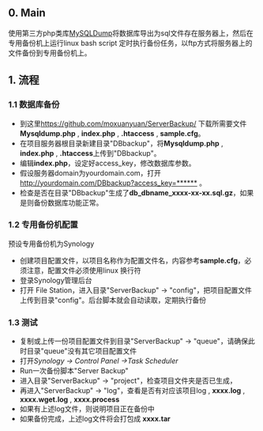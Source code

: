 ## 0. Main
使用第三方php类库[MySQLDump](https://github.com/ifsnop/mysqldump-php)将数据库导出为sql文件存在服务器上，然后在专用备份机上运行linux bash script 定时执行备份任务，以ftp方式将服务器上的文件备份到专用备份机上。

## 1. 流程
### 1.1 数据库备份
- 到这里<https://github.com/moxuanyuan/ServerBackup/> 下载所需要文件**Mysqldump.php** , **index.php** , **.htaccess** , **sample.cfg**。
- 在项目服务器根目录新建目录"DBbackup"，将**Mysqldump.php** , **index.php** , **.htaccess**上传到"DBbackup"。
- 编辑**index.php**，设定好access_key，修改数据库参数。
- 假设服务器domain为yourdomain.com，打开<http://yourdomain.com/DBbackup?access_key=******> 。
- 检查是否在目录"DBbackup"生成了**db_dbname_xxxx-xx-xx.sql.gz**，如果是则备份数据库功能正常。
### 1.2 专用备份机配置
预设专用备份机为Synology
- 创建项目配置文件，以项目名称作为配置文件名，内容参考**sample.cfg**，必须注意，配置文件必须使用linux 换行符
- 登录Synology管理后台
- 打开 File Station，进入目录"ServerBackup" -> "config"，把项目配置文件上传到目录"config"。后台脚本就会自动读取，定期执行备份
### 1.3 测试
- 复制或上传一份项目配置文件到目录"ServerBackup" -> "queue"，请确保此时目录"queue"没有其它项目配置文件
- 打开*Synology -> Control Panel ->Task Scheduler*
- Run一次备份脚本"Server Backup"
- 进入目录"ServerBackup" -> "project"，检查项目文件夹是否已生成，
- 再进入"ServerBackup" -> "log"，查看是否有对应该项目log , **xxxx.log** , **xxxx.wget.log** , **xxxx.process**
- 如果有上述log文件，则说明项目正在备份中
- 如果备份完成，上述log文件将会打包成 **xxxx.tar**
